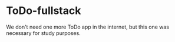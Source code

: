 # ToDo-fullstack
We don't need one more ToDo app in the internet, but this one was necessary for study purposes. 
